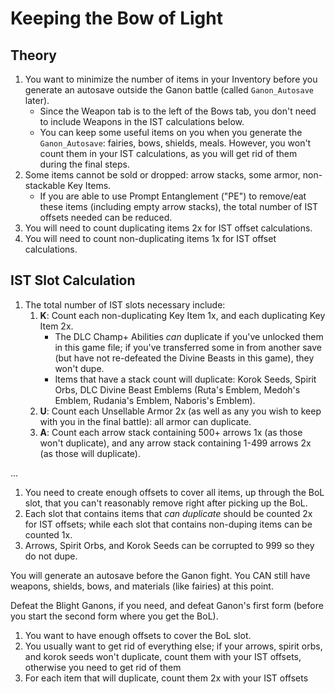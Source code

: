 # Keeping the Bow of Light

## Theory

1. You want to minimize the number of items in your Inventory before you generate an autosave outside the Ganon battle (called `Ganon_Autosave` later).
    - Since the Weapon tab is to the left of the Bows tab, you don't need to include Weapons in the IST calculations below.
    - You can keep some useful items on you when you generate the `Ganon_Autosave`: fairies, bows, shields, meals. However, you won't count them in your IST calculations, as you will get rid of them during the final steps.
1. Some items cannot be sold or dropped: arrow stacks, some armor, non-stackable Key Items.
    - If you are able to use Prompt Entanglement ("PE") to remove/eat these items (including empty arrow stacks), the total number of IST offsets needed can be reduced.
1. You will need to count duplicating items 2x for IST offset calculations.
1. You will need to count non-duplicating items 1x for IST offset calculations.

## IST Slot Calculation

1. The total number of IST slots necessary include:
    1. **K**: Count each non-duplicating Key Item 1x, and each duplicating Key Item 2x.
        - The DLC Champ+ Abilities *can* duplicate if you've unlocked them in this game file; if you've transferred some in from another save (but have not re-defeated the Divine Beasts in this game), they won't dupe.
        - Items that have a stack count will duplicate: Korok Seeds, Spirit Orbs, DLC Divine Beast Emblems (Ruta's Emblem, Medoh's Emblem, Rudania's Emblem, Naboris's Emblem).
    1. **U**: Count each Unsellable Armor 2x (as well as any you wish to keep with you in the final battle): all armor can duplicate.
    1. **A**: Count each arrow stack containing 500+ arrows 1x (as those won't duplicate), and any arrow stack containing 1-499 arrows 2x (as those will duplicate).

...


1. You need to create enough offsets to cover all items, up through the BoL slot, that you can't reasonably remove right after picking up the BoL.
2. Each slot that contains items that *can duplicate* should be counted 2x for IST offsets; while each slot that contains non-duping items can be counted 1x.
3. Arrows, Spirit Orbs, and Korok Seeds can be corrupted to 999 so they do not dupe.

You will generate an autosave before the Ganon fight. You CAN still have weapons, shields, bows, and materials (like fairies) at this point.

Defeat the Blight Ganons, if you need, and defeat Ganon's first form (before you start the second form where you get the BoL).



1. You want to have enough offsets to cover the BoL slot.
2. You usually want to get rid of everything else; if your arrows, spirit orbs, and korok seeds won't duplicate, count them with your IST offsets, otherwise you need to get rid of them
3. For each item that will duplicate, count them 2x with your IST offsets